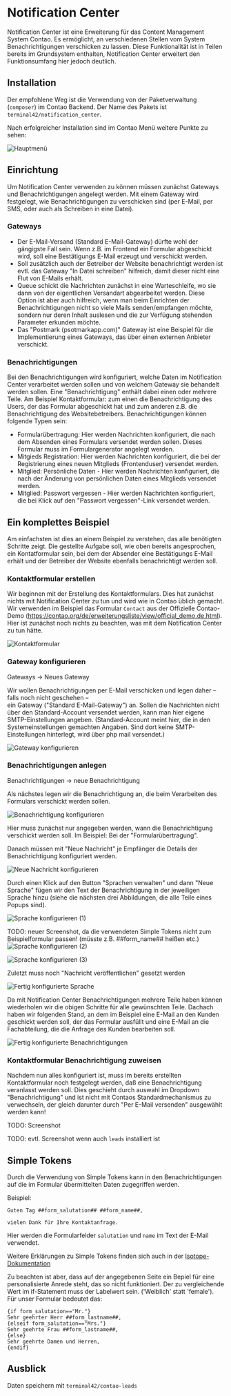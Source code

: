 # Notification Center

Notification Center ist eine Erweiterung für das Content Management System Contao. Es ermöglicht, an verschiedenen
Stellen vom System Benachrichtigungen verschicken zu lassen. Diese Funktionalität ist in Teilen bereits im Grundsystem
enthalten, Notification Center erweitert den Funktionsumfang hier jedoch deutlich.


## Installation

Der empfohlene Weg ist die Verwendung von der Paketverwaltung (`composer`) im Contao Backend. Der Name des Pakets
ist `terminal42/notification_center`.

Nach erfolgreicher Installation sind im Contao Menü weitere Punkte zu sehen:

![Hauptmenü](img/main_menu.png)


## Einrichtung

Um Notification Center verwenden zu können müssen zunächst Gateways und Benachrichtigungen angelegt werden. Mit einem
Gateway wird festgelegt, wie Benachrichtigungen zu verschicken sind (per E-Mail, per SMS, oder auch als Schreiben in
eine Datei).


### Gateways

* Der E-Mail-Versand (Standard E-Mail-Gateway) dürfte wohl der gängigste Fall sein. Wenn z.B. im Frontend ein Formular
abgeschickt wird, soll eine Bestätigungs E-Mail erzeugt und verschickt werden.
* Soll zusätzlich auch der Betreiber der Website benachrichtigt werden ist evtl. das Gateway "In Datei schreiben"
hilfreich, damit dieser nicht eine Flut von E-Mails erhält.
* Queue schickt die Nachrichten zunächst in eine Warteschleife, wo sie dann von der eigentlichen Versandart abgearbeitet werden. Diese Option ist aber auch hilfreich, wenn man beim Einrichten der Benachrichtigungen nicht so viele Mails senden/empfangen möchte, sondern nur deren Inhalt auslesen und die zur Verfügung stehenden Parameter erkunden möchte.
* Das "Postmark (psotmarkapp.com)" Gateway ist eine Beispiel für die Implementierung eines Gateways, das über einen
externen Anbieter verschickt.


### Benachrichtigungen

Bei den Benachrichtigungen wird konfiguriert, welche Daten im Notification Center verarbeitet werden sollen und von
welchem Gateway sie behandelt werden sollen. Eine "Benachrichtigung" enthält dabei einen oder mehrere Teile. Am
Beispiel Kontaktformular: zum einen die Benachrichtigung des Users, der das Formular abgeschickt hat und zum anderen
z.B. die Benachrichtigung des Websitebetreibers.
Benachrichtigungen können folgende Typen sein:
* Formularübertragung: Hier werden Nachrichten konfiguriert, die nach dem Absenden eines Formulars versendet werden sollen. Dieses Formular muss im Formulargenerator angelegt werden.
* Mitgieds Registration: Hier werden Nachrichten konfiguriert, die bei der Registrierung eines neuen Mitglieds (Frontenduser) versendet werden.
* Mitglied: Persönliche Daten - Hier werden Nachrichten konfiguriert, die nach der Änderung von persönlichen Daten eines Mitglieds versendet werden.
* Mitglied: Passwort vergessen - Hier werden Nachrichten konfiguriert, die bei Klick auf den "Passwort vergessen"-Link versendet werden.


## Ein komplettes Beispiel

Am einfachsten ist dies an einem Beispiel zu verstehen, das alle benötigten Schritte zeigt. Die gestellte Aufgabe soll,
wie oben bereits angesprochen, ein Kontatformular sein, bei dem der Absender eine Bestätigungs E-Mail erhält und der
Betreiber der Website ebenfalls benachrichtigt werden soll.


### Kontaktformular erstellen

Wir beginnen mit der Erstellung des Kontaktformulars. Dies hat zunächst nichts mit Notification Center zu tun und
wird wie in Contao üblich gemacht. Wir verwenden im Beispiel das Formular `Contact` aus der Offizielle Contao-Demo
(https://contao.org/de/erweiterungsliste/view/official_demo.de.html). Hier ist zunächst noch nichts zu beachten, was
mit dem Notification Center zu tun hätte.

![Kontaktformular](img/contact_form.png)


### Gateway konfigurieren

Gateways → Neues Gateway

Wir wollen Benachrichtigungen per E-Mail verschicken und legen daher – falls noch nicht geschehen –   
ein Gateway ("Standard E-Mail-Gateway") an.
Sollen die Nachrichten nicht über den Standard-Account versendet werden, kann man hier eigene SMTP-Einstellungen angeben. (Standard-Account meint hier, die in den Systemeinstellungen gemachten Angaben. Sind dort keine SMTP-Einstellungen hinterlegt, wird über php mail versendet.)

![Gateway konfigurieren](img/configure_gateway.png)


### Benachrichtigungen anlegen

Benachrichtigungen → neue Benachrichtigung

Als nächstes legen wir die Benachrichtigung an, die beim Verarbeiten des Formulars verschickt werden sollen.

![Benachrichtigung konfigurieren](img/configure_notification.png)

Hier muss zunächst nur angegeben werden, wann die Benachrichtigung verschickt werden soll. Im Beispiel:
Bei der "Formularübertragung".

Danach müssen mit "Neue Nachricht" je Empfänger die Details der Benachrichtigung konfiguriert werden.

![Neue Nachricht konfigurieren](img/configure_new_notification.png)

Durch einen Klick auf den Button "Sprachen verwalten" und dann "Neue Sprache" fügen wir den Text der Benachrichtigung
in der jeweiligen Sprache hinzu (siehe die nächsten drei Abbildungen, die alle Teile eines Popups sind).

![Sprache konfigurieren (1)](img/configure_language_1.png)

TODO: neuer Screenshot, da die verwendeten Simple Tokens nicht zum Beispielformular passen! (müsste z.B. ##form_name## heißen etc.)
![Sprache konfigurieren (2)](img/configure_language_2.png)

![Sprache konfigurieren (3)](img/configure_language_3.png)

Zuletzt muss noch "Nachricht veröffentlichen" gesetzt werden

![Fertig konfigurierte Sprache](img/configured_language.png)

Da mit Notification Center Benachrichtigungen mehrere Teile haben können wiederholen wir die obigen Schritte für alle
gewünschten Teile. Dachach haben wir folgenden Stand, an dem im Beispiel eine E-Mail an den Kunden geschickt werden
soll, der das Formular ausfüllt und eine E-Mail an die Fachabteilung, die die Anfrage des Kunden bearbeiten soll.

![Fertig konfigurierte Benachrichtigungen](img/configured_notifications.png)


### Kontaktformular Benachrichtigung zuweisen

Nachdem nun alles konfiguriert ist, muss im bereits erstellten Kontaktformular noch festgelegt werden, daß eine
Benachrichtigung veranlasst werden soll. Dies geschieht durch auswahl im Dropdown "Benachrichtigung" und ist
nicht mit Contaos Standardmechanismus zu verwechseln, der gleich darunter durch "Per E-Mail versenden" ausgewählt
werden kann!


TODO: Screenshot

TODO: evtl. Screenshot wenn auch `leads` installiert ist

## Simple Tokens

Durch die Verwendung von Simple Tokens kann in den Benachrichtigungen auf die im Formular
übermittelten Daten zugegriffen werden.

Beispiel:
```
Guten Tag ##form_salutation## ##form_name##,

vielen Dank für Ihre Kontaktanfrage.
```

Hier werden die Formularfelder `salutation` und `name` im Text der E-Mail verwendet.

Weitere Erklärungen zu Simple Tokens finden sich auch in der [Isotope-Dokumentation](https://isotopeecommerce.org/de/handbuch/v/2.3/r/simple-tokens.html "zur Isotope-Dokumentation")

Zu beachten ist aber, dass auf der angegebenen Seite ein Bepiel für eine personalisierte Anrede steht, das so nicht funktioniert. Der zu vergleichende Wert im if-Statement muss der Labelwert sein. ('Weiblich' statt 'female'). Für unser Formular bedeutet das:
```
{if form_salutation=="Mr."}
Sehr geehrter Herr ##form_lastname##,
{elseif form_salutation=="Mrs."}
Sehr geehrte Frau ##form_lastname##,
{else}
Sehr geehrte Damen und Herren,
{endif}

```


## Ausblick

Daten speichern mit `terminal42/contao-leads`
